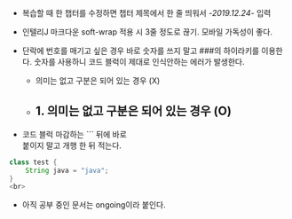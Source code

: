 - 복습할 때 한 챕터를 수정하면 챕터 제목에서 한 줄 띄워서 *-2019.12.24-* 입력
- 인텔리J 마크다운 soft-wrap 적용 시 3줄 정도로 끊기. 모바일 가독성이 좋다.
- 단락에 번호를 매기고 싶은 경우 바로 숫자를 쓰지 말고 ###의 하이라키를 이용한다. 숫자를 사용하니 코드 블럭이 제대로 인식안하는 에러가 발생한다.
    - 의미는 없고 구분은 되어 있는 경우 (X)
    - ## 1. 의미는 없고 구분은 되어 있는 경우 (O)

- 코드 블럭 마감하는 ``` 뒤에 바로 <br>붙이지 말고 개행 한 뒤 적는다.
```java
class test {
    String java = "java";
}
<br>
```

- 아직 공부 중인 문서는 ongoing이라 붙인다. 